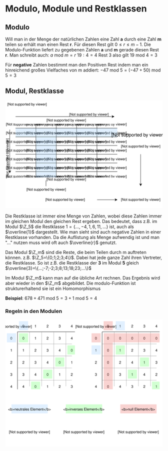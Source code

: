 # Modulo, Module und Restklassen

##  Modulo

Will man in der Menge der natürlichen Zahlen eine Zahl **a** durch eine Zahl **m** teilen so erhält man einen Rest **r**. Für diesen Rest gilt $0 \le r \le m-1$. Die Modulo-Funktion liefert zu gegebenen Zahlen **a** und **m** gerade diesen Rest **r**. Man schreibt auch:
$a \text{ mod } m = r$
$19 : 4=4 \text{ Rest } 3$ also gilt $19 \text{ mod } 4 = 3$

Für **negative** Zahlen bestimmt man den Positiven Rest indem man ein hinreichend großes Vielfaches von m addiert:
$-47 \text{ mod }5=(-47+50)\text{ mod }5=3$

## Modul, Restklasse

![Modul & Restklasse](../assets/Mathe-diagrams-Page-25.svg)

Die Restklasse ist immer eine Menge von Zahlen, wobei diese Zahlen immer im gleichen Modul den gleichen Rest ergeben. Das bedeutet, dass z.B. im Modul $\Z_5$ die Restklasse $1 = \{..., -4, 1, 6, 11, ... \}$ ist, auch als $\overline{1}$ dargestellt. Wie man sieht sind auch negative Zahlen in einer Restklasse vorhanden. Da die Auflistung als Menge aufwendig ist und man "..." nutzen muss wird oft auch $\overline{r}$ genutzt.

Das Modul $\Z_m$ sind die Reste, die beim Teilen durch m auftreten können. z.B. $\Z_5=\{0;1;2;3;4\}$. Dabei hat jede ganze Zahl ihren Vertreter, die Restklasse. So ist z.B. die Restklasse der **3** im Modul **5** gleich $\overline{3}=\{...;-7;-2;3;8;13;18;23;...\}$

Im Modul $\Z_m$ kann man auf die übliche Art rechnen. Das Ergebnis wird aber wieder in den $\Z_m$ abgebildet.
Die modulo-Funktion ist strukturerhaltend sie ist ein Homomorphismus

**Beispiel**:
$678 + 471 \text{ mod } 5 = 3+1 \text{ mod } 5 = 4$


### Regeln in den Modulen

![neutrales Element, inverses Element & null Element im Model](../assets/Mathe-diagrams-Page-26.svg)
